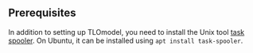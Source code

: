## Prerequisites

In addition to setting up TLOmodel, you need to install the Unix tool
[task spooler](https://vicerveza.homeunix.net/~viric/soft/ts/). On Ubuntu, it can be installed
using `apt install task-spooler`.


